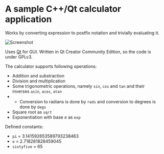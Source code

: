 # A sample C++/Qt calculator application

Works by converting expression to postfix notation and trivially evaluating it.

![Screenshot](http://i.imgur.com/JX0OTqc.png)

Uses [Qt](https://www.qt.io) for GUI. Written in Qt Creator Community Edition, so the code is under GPLv3.

The calculator supports following operations:
* Addition and substraction
* Division and multiplication
* Some trigonometric operations, namely `sin`, `cos` and `tan` and their inverses `asin`, `acos`, `atan`
* * Conversion to radians is done by `rads` and conversion to degrees is done by `degs`
* Square root as `sqrt`
* Exponentiation with base *e* as `exp`

Defined constants:
* `pi` = 3.141592653589793238463
* `e` = 2.718281828459045
* `sixtyfive` = 65